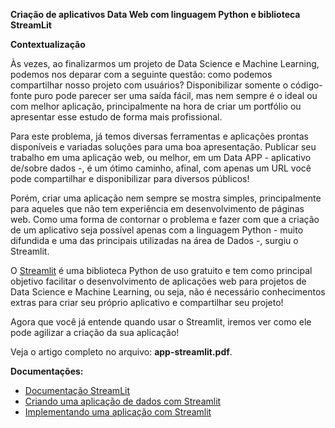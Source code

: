 **Criação de aplicativos Data Web com linguagem Python e biblioteca StreamLit**

**Contextualização**

Às vezes, ao finalizarmos um projeto de Data Science e Machine Learning, podemos nos deparar com a seguinte questão: como podemos compartilhar nosso projeto com usuários? Disponibilizar somente o código-fonte puro pode parecer ser uma saída fácil, mas nem sempre é o ideal ou com melhor aplicação, principalmente na hora de criar um portfólio ou apresentar esse estudo de forma mais profissional.

Para este problema, já temos diversas ferramentas e aplicações prontas disponíveis e variadas soluções para uma boa apresentação. Publicar seu trabalho em uma aplicação web, ou melhor, em um Data APP - aplicativo de/sobre dados -, é um ótimo caminho, afinal, com apenas um URL você pode compartilhar e disponibilizar para diversos públicos!

Porém, criar uma aplicação nem sempre se mostra simples, principalmente para aqueles que não tem experiência em desenvolvimento de páginas web. Como uma forma de contornar o problema e fazer com que a criação de um aplicativo seja possível apenas com a linguagem Python - muito difundida e uma das principais utilizadas na área de Dados -, surgiu o Streamlit.

O [Streamlit](https://www.streamlit.io/) é uma biblioteca Python de uso gratuito e tem como principal objetivo facilitar o desenvolvimento de aplicações web para projetos de Data Science e Machine Learning, ou seja, não é necessário conhecimentos extras para criar seu próprio aplicativo e compartilhar seu projeto!

Agora que você já entende quando usar o Streamlit, iremos ver como ele pode agilizar a criação da sua aplicação!

Veja o artigo completo no arquivo: **app-streamlit.pdf**.

**Documentações:**

- [Documentação StreamLit](https://docs.streamlit.io/en/stable/)
- [Criando uma aplicação de dados com Streamlit](https://docs.streamlit.io/en/stable/tutorial/create_a_data_explorer_app.html)
- [Implementando uma aplicação com Streamlit](https://docs.streamlit.io/en/stable/deploy_streamlit_app.html)
